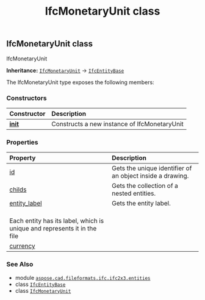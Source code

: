 ﻿---
title: IfcMonetaryUnit class
second_title: Aspose.CAD for Python via .NET API References
description: 
type: docs
weight: 3230
url: /python-net/aspose.cad.fileformats.ifc.ifc2x3.entities/ifcmonetaryunit/
is_root: false
---

## IfcMonetaryUnit class

IfcMonetaryUnit



**Inheritance:** [`IfcMonetaryUnit`](/cad/python-net/aspose.cad.fileformats.ifc.ifc2x3.entities/ifcmonetaryunit) → 
[`IfcEntityBase`](/cad/python-net/aspose.cad.fileformats.ifc/ifcentitybase)



The IfcMonetaryUnit type exposes the following members:

### Constructors
| Constructor | Description |
| :- | :- |
| [__init__](/cad/python-net/aspose.cad.fileformats.ifc.ifc2x3.entities/ifcmonetaryunit/__init__/#) | Constructs a new instance of IfcMonetaryUnit |


### Properties
| Property | Description |
| :- | :- |
| [id](/cad/python-net/aspose.cad.fileformats.ifc.ifc2x3.entities/ifcmonetaryunit/id) | Gets the unique identifier of an object inside a drawing. |
| [childs](/cad/python-net/aspose.cad.fileformats.ifc.ifc2x3.entities/ifcmonetaryunit/childs) | Gets the collection of a nested entities. |
| [entity_label](/cad/python-net/aspose.cad.fileformats.ifc.ifc2x3.entities/ifcmonetaryunit/entity_label) | Gets the entity label.<br/>Each entity has its label, which is unique and represents it in the file |
| [currency](/cad/python-net/aspose.cad.fileformats.ifc.ifc2x3.entities/ifcmonetaryunit/currency) |  |



### See Also
* module [`aspose.cad.fileformats.ifc.ifc2x3.entities`](..)
* class [`IfcEntityBase`](/cad/python-net/aspose.cad.fileformats.ifc/ifcentitybase)
* class [`IfcMonetaryUnit`](/cad/python-net/aspose.cad.fileformats.ifc.ifc2x3.entities/ifcmonetaryunit)
